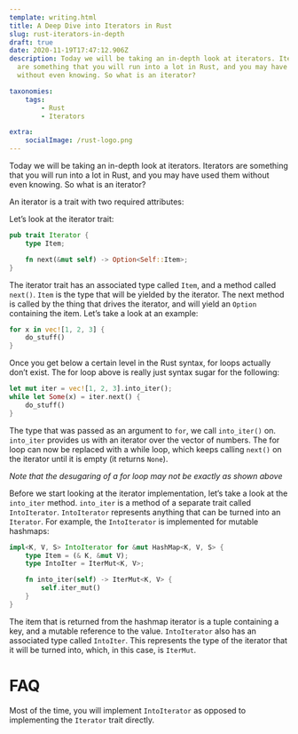 ```yaml
---
template: writing.html
title: A Deep Dive into Iterators in Rust
slug: rust-iterators-in-depth
draft: true
date: 2020-11-19T17:47:12.906Z
description: Today we will be taking an in-depth look at iterators. Iterators
  are something that you will run into a lot in Rust, and you may have used them
  without even knowing. So what is an iterator?

taxonomies:
    tags:
        - Rust
        - Iterators

extra:
    socialImage: /rust-logo.png
---
```

Today we will be taking an in-depth look at iterators. Iterators are something that you will run into a lot in Rust, and you may have used them without even knowing. So what is an iterator?

An iterator is a trait with two required attributes:

Let’s look at the iterator trait:

```rust
pub trait Iterator {
    type Item;

    fn next(&mut self) -> Option<Self::Item>;
}
```

The iterator trait has an associated type called `Item`, and a method called `next()`. `Item` is the type that will be yielded by the iterator. The next method is called by the thing that drives the iterator, and will yield an `Option` containing the item. Let’s take a look at an example:

```rust
for x in vec![1, 2, 3] {
    do_stuff()
}
```

Once you get below a certain level in the Rust syntax, for loops actually don’t exist. The for loop above is really just syntax sugar for the following:

```rust
let mut iter = vec![1, 2, 3].into_iter();
while let Some(x) = iter.next() {
    do_stuff()
}
```

The type that was passed as an argument to `for`, we call `into_iter()` on. `into_iter` provides us with an iterator over the vector of numbers. The for loop can now be replaced with a while loop, which keeps calling `next()` on the iterator until it is empty (it returns `None`).

*Note that the desugaring of a for loop may not be exactly as shown above*

Before we start looking at the iterator implementation, let’s take a look at the `into_iter` method. `into_iter` is a method of a separate trait called `IntoIterator`. `IntoIterator` represents anything that can be turned into an `Iterator`. For example, the `IntoIterator` is implemented for mutable hashmaps:

```rust
impl<K, V, S> IntoIterator for &mut HashMap<K, V, S> {
    type Item = (& K, &mut V);
    type IntoIter = IterMut<K, V>;

    fn into_iter(self) -> IterMut<K, V> {
        self.iter_mut()
    }
}
```
The item that is returned from the hashmap iterator is a tuple containing a key, and a mutable reference to the value. `IntoIterator` also has an associated type called `IntoIter`. This represents the type of the iterator that it will be turned into, which, in this case, is `IterMut`.

# FAQ


Most of the time, you will implement `IntoIterator` as opposed to implementing the `Iterator` trait directly.
